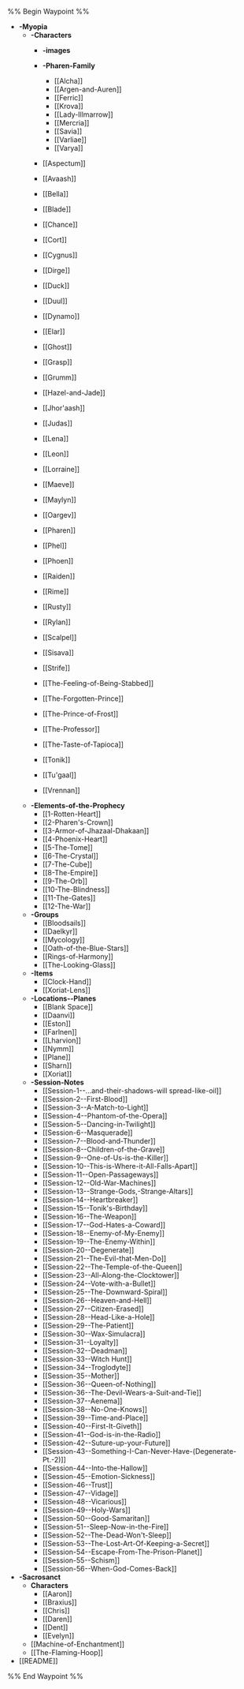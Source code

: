 %% Begin Waypoint %%
- **-Myopia**
	- **-Characters**
		- **-images**

		- **-Pharen-Family**
			- [[Alcha]]
			- [[Argen-and-Auren]]
			- [[Ferric]]
			- [[Krova]]
			- [[Lady-Illmarrow]]
			- [[Mercria]]
			- [[Savia]]
			- [[Varliae]]
			- [[Varya]]
		- [[Aspectum]]
		- [[Avaash]]
		- [[Bella]]
		- [[Blade]]
		- [[Chance]]
		- [[Cort]]
		- [[Cygnus]]
		- [[Dirge]]
		- [[Duck]]
		- [[Duul]]
		- [[Dynamo]]
		- [[Elar]]
		- [[Ghost]]
		- [[Grasp]]
		- [[Grumm]]
		- [[Hazel-and-Jade]]
		- [[Jhor'aash]]
		- [[Judas]]
		- [[Lena]]
		- [[Leon]]
		- [[Lorraine]]
		- [[Maeve]]
		- [[Maylyn]]
		- [[Oargev]]
		- [[Pharen]]
		- [[Phel]]
		- [[Phoen]]
		- [[Raiden]]
		- [[Rime]]
		- [[Rusty]]
		- [[Rylan]]
		- [[Scalpel]]
		- [[Sisava]]
		- [[Strife]]
		- [[The-Feeling-of-Being-Stabbed]]
		- [[The-Forgotten-Prince]]
		- [[The-Prince-of-Frost]]
		- [[The-Professor]]
		- [[The-Taste-of-Tapioca]]
		- [[Tonik]]
		- [[Tu'gaal]]
		- [[Vrennan]]
	- **-Elements-of-the-Prophecy**
		- [[1-Rotten-Heart]]
		- [[2-Pharen's-Crown]]
		- [[3-Armor-of-Jhazaal-Dhakaan]]
		- [[4-Phoenix-Heart]]
		- [[5-The-Tome]]
		- [[6-The-Crystal]]
		- [[7-The-Cube]]
		- [[8-The-Empire]]
		- [[9-The-Orb]]
		- [[10-The-Blindness]]
		- [[11-The-Gates]]
		- [[12-The-War]]
	- **-Groups**
		- [[Bloodsails]]
		- [[Daelkyr]]
		- [[Mycology]]
		- [[Oath-of-the-Blue-Stars]]
		- [[Rings-of-Harmony]]
		- [[The-Looking-Glass]]
	- **-Items**
		- [[Clock-Hand]]
		- [[Xoriat-Lens]]
	- **-Locations--Planes**
		- [[Blank Space]]
		- [[Daanvi]]
		- [[Eston]]
		- [[Farlnen]]
		- [[Lharvion]]
		- [[Nymm]]
		- [[Plane]]
		- [[Sharn]]
		- [[Xoriat]]
	- **-Session-Notes**
		- [[Session-1--...and-their-shadows-will spread-like-oil]]
		- [[Session-2--First-Blood]]
		- [[Session-3--A-Match-to-Light]]
		- [[Session-4--Phantom-of-the-Opera]]
		- [[Session-5--Dancing-in-Twilight]]
		- [[Session-6--Masquerade]]
		- [[Session-7--Blood-and-Thunder]]
		- [[Session-8--Children-of-the-Grave]]
		- [[Session-9--One-of-Us-is-the-Killer]]
		- [[Session-10--This-is-Where-it-All-Falls-Apart]]
		- [[Session-11--Open-Passageways]]
		- [[Session-12--Old-War-Machines]]
		- [[Session-13--Strange-Gods,-Strange-Altars]]
		- [[Session-14--Heartbreaker]]
		- [[Session-15--Tonik's-Birthday]]
		- [[Session-16--The-Weapon]]
		- [[Session-17--God-Hates-a-Coward]]
		- [[Session-18--Enemy-of-My-Enemy]]
		- [[Session-19--The-Enemy-Within]]
		- [[Session-20--Degenerate]]
		- [[Session-21--The-Evil-that-Men-Do]]
		- [[Session-22--The-Temple-of-the-Queen]]
		- [[Session-23--All-Along-the-Clocktower]]
		- [[Session-24--Vote-with-a-Bullet]]
		- [[Session-25--The-Downward-Spiral]]
		- [[Session-26--Heaven-and-Hell]]
		- [[Session-27--Citizen-Erased]]
		- [[Session-28--Head-Like-a-Hole]]
		- [[Session-29--The-Patient]]
		- [[Session-30--Wax-Simulacra]]
		- [[Session-31--Loyalty]]
		- [[Session-32--Deadman]]
		- [[Session-33--Witch Hunt]]
		- [[Session-34--Troglodyte]]
		- [[Session-35--Mother]]
		- [[Session-36--Queen-of-Nothing]]
		- [[Session-36--The-Devil-Wears-a-Suit-and-Tie]]
		- [[Session-37--Aenema]]
		- [[Session-38--No-One-Knows]]
		- [[Session-39--Time-and-Place]]
		- [[Session-40--First-It-Giveth]]
		- [[Session-41--God-is-in-the-Radio]]
		- [[Session-42--Suture-up-your-Future]]
		- [[Session-43--Something-I-Can-Never-Have-(Degenerate-Pt.-2)]]
		- [[Session-44--Into-the-Hallow]]
		- [[Session-45--Emotion-Sickness]]
		- [[Session-46--Trust]]
		- [[Session-47--Vidage]]
		- [[Session-48--Vicarious]]
		- [[Session-49--Holy-Wars]]
		- [[Session-50--Good-Samaritan]]
		- [[Session-51--Sleep-Now-in-the-Fire]]
		- [[Session-52--The-Dead-Won't-Sleep]]
		- [[Session-53--The-Lost-Art-Of-Keeping-a-Secret]]
		- [[Session-54--Escape-From-The-Prison-Planet]]
		- [[Session-55--Schism]]
		- [[Session-56--When-God-Comes-Back]]
- **-Sacrosanct**
	- **Characters**
		- [[Aaron]]
		- [[Braxius]]
		- [[Chris]]
		- [[Daren]]
		- [[Dent]]
		- [[Evelyn]]
	- [[Machine-of-Enchantment]]
	- [[The-Flaming-Hoop]]
- [[README]]

%% End Waypoint %%

